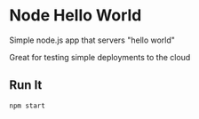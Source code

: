 # Node Hello World

Simple node.js app that servers "hello world"

Great for testing simple deployments to the cloud

## Run It

`npm start`


